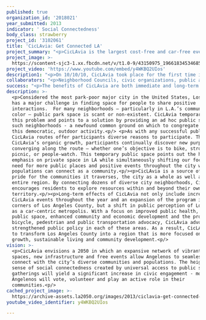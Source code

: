 ```yaml
---
published: true
organization_id: '2018021'
year_submitted: 2013
indicator: ' Social Connectedness'
body_class: strawberry
project_id: '3102061'
title: 'CicLAvia: Get Connected LA'
project_summary: "<p>CicLAvia is the largest cost-free and car-free event in the United States and is nothing short of a revolutionary approach to helping Angelenos get connected to LA and to one another.  During CicLAvia, the streets are “owned” by the pedestrians and cyclists who make creative use of this temporary outdoor space in ways that promote active transportation, the arts, improve public health and protect the environment.  CicLAvia enables people who are perfect strangers, of all ethnicities, from diverse geographic points, with disparate income and educational levels, to come together and communicate with each other across every social border and boundary.<p/>  \r\n\r\n\r\n\r\n<p>Since October 2010 there have been five CicLAvia events that have cumulatively opened up to 50 miles of streets in the heart of downtown Los Angeles and connected approximately 600,000 people.  On Sunday April 21, 2013, CicLAvia – To The Sea will connect historic downtown LA with Venice Beach, mostly along Venice Boulevard.  This herculean feat transforms 15 miles of car-centric asphalt into a temporary shared public activity space.  It inspires real social connectedness amongst more than 150,000 participants through meaningful encounters with their fellow Angelenos.<p/>\r\n\r\n\r\n\r\n<p>Inspired by Ciclovía, the original weekly street closure event in Bogotá, Colombia, CicLAvia aspires to become a monthly event and an integral part of a transit rich, culturally engaged, and economically thriving future LA.<p/>\r\n\r\n\r\n\r\n<p>While it is often referred to as “the bike event,” CicLAvia’s mission and accomplishments reach far beyond the goal of increasing bicycle ridership in Los Angeles for a few hours on a given Sunday. By temporarily increasing public space and recreational opportunities for participants, CicLAvia highlights the necessity for a built environment that can permanently provide such amenities. The ease with which participants traverse the streets during CicLAvia underscores the possibility of a more pedestrian and bike friendly Southern California – a multi-nodal region whose diverse and often isolated communities and populations desperately need the strengthened connections that CicLAvia brings. CicLAvia participants are often transformed into advocates for the development of such a sustainable region - growing aware of the possibilities for a healthier and more connected lifestyle as they easily move from one neighborhood to the next along the route.<p/>"
project_image: >-
  https://scontent-sjc3-1.xx.fbcdn.net/v/t1.0-9/43150975_1966183453468553_4826621845664956416_n.jpg?_nc_cat=110&oh=341053c1440453c14416c500fb7a3eb4&oe=5C5A5D4E
project_video: 'https://www.youtube.com/embed/y4WKBQ2UIos'
description1: "<p>On 10/10/10, CicLAvia took place for the first time in Los Angeles and was enjoyed by an astounding number of participants: an estimated 100,000. From 10:00am to 3:00pm, 7.5 miles of roadways were temporarily closed to car traffic and open for recreational purposes. From Boyle Heights to Downtown, MacArthur Park to East Hollywood, families, pedestrians, cyclists, joggers, skateboarders, and rollerbladers rediscovered the roadways and neighborhoods that too often go unnoticed in a car.<p/>\r\n\r\n \r\n<p>Since the pilot event, CicLAvia has taken place four additional times - each with successively larger audiences and continued widespread community and political support. Approximately 100,000 to 150,000 participants enjoy each CicLAvia event – and hundreds of thousands more learn about it through an impressive marketing/pr and social media campaign.<p/>\r\n\r\n \r\n<p>On October 9, 2011, the route expanded from 7.5 miles to 10 miles – traveling north to El Pueblo de Los Angeles and south to the African American Firefighter’s Museum. The most recent CicLAvia event took place on October 7, 2012 and extended the route to Chinatown and Exposition Park marking the fifth incarnation in less than two years – an impressive feat in the nation’s “car capital”.<p/>"
collaborators: "<p>Neighborhood Councils, civic organizations, public and private schools, small and large businesses, hospitals, universities, nonprofit agencies, families, groups of friends, artists and individuals are all partners with CicLAvia in creating the “shared experience” unique to each event.<p/>\r\n\r\n\r\n<p>Multiple departments in the Los Angeles City Mayor’s office, members of LA City Council, DOT, LAPD, LAFD, and the Bureau of Street Services provide direct and critical services to produce each event. Currently METRO is providing strategic funding and the Los Angeles County Bicycle Coalition organizes over 400 volunteers for each CicLAvia.<p/>"
success: "<p>The benefits of CicLAvia are both immediate and long-term.  While the program’s success is dependent on the number of individuals that take part in each event, it is also measured by the growing list of strategic partnerships that help to ensure the program’s long-term sustainability and geographic reach. Ultimately, CicLAvia has the potential to be a series of rotating routes throughout the whole of Los Angeles County – a program that is flawlessly integrated into the complex web of city and county governments. We envision a CicLAvia taking place on a monthly basis with each route associated with a different set of neighborhoods and their own time of the year (e.g. June is CicLAvia - Iconic Wilshire Boulevard, October is host to the \"traditional\" CicLAvia - Heart of LA route, etc.) True success will come when we accomplish this impressive feat.<p/>\r\n\r\n \r\n<p>A less tangible measure of success is the shift in public perception towards Los Angeles as a walkable, bikeable and transit-oriented region. With this shift in perception comes the realization that Los Angeles can be a more seamlessly interconnected place – a more sustainable and livable region. The increasing demand for CicLAvia events across the county, in addition to the huge crowds that have taken part in the first five CicLAvias, is representative of this shift already in motion. Just as exciting, however, is the growing political support from across the County which is already translating into improved public policies on the topics of public health, public space, economic and community development, and pedestrian, bicycle and public transit infrastructure.<p/>\r\n\r\n\r\n<p>One impressive indication of CicLAvia’s continued success is that the Los Angeles Police Department has reported no major incidents or arrests. Participants are not only enjoying their city in a new way, but they are doing it with consideration and responsibility.<p/>"
description: >-
  <p>Considered the most park-poor major city in the United States, Los Angeles
  has a major challenge in finding space for people to share positive
  interactions.  For many neighborhoods – particularly in L.A.’s communities of
  color – public park space is scant or non-existent. CicLAvia temporarily eases
  this problem and points to a solution by providing an ad hoc public space for
  such neighborhoods - a newfound common ground on which to congregate and enjoy
  this democratic, outdoor activity.<p/> <p>As with any successful public space,
  CicLAvia routes offer participants diverse reasons to participate. Through
  CicLAvia’s organic growth, participants continually discover new purposes for
  converging along the route – whether one’s objective is to bike, stroll,
  picnic, or people-watch. This temporary public space points out the historic
  emphasis on private space in LA while simultaneously shifting our focus to the
  need for more public places and positive events throughout the city where all
  populations can connect as a community.<p/><p>CicLAvia is a source of civic
  pride for the communities it traverses, the city as a whole as well as the
  entire region. By connecting dozens of diverse city neighborhoods, CicLAvia
  encourages residents to explore resources within and beyond their own insular
  territory.<p/><p>Long-term effects of CicLAvia not only include increased
  CicLAvia events throughout the year and an expansion of the program into all
  corners of Los Angeles County, but a shift in public perception of Los Angeles
  as a car-centric metropolis. With a focus on improved public health, increased
  public space, enhanced community and economic development and the promotion of
  bicycle, pedestrian and public transportation advocacy, CicLAvia advocates for
  strengthened public policy in each of these areas. As a result, CicLAvia helps
  to transform Los Angeles County into a region that is more focused on smart
  growth, sustainable living and community development.<p/>
vision: >-
  <p>CicLAvia envisions a 2050 in which an expansive network of vibrant public
  spaces, new infrastructure and free events allow Angelenos to seamlessly
  connect with the city’s diverse communities and populations. The heightened
  sense of social connectedness created by universal access to public spaces and
  gatherings will yield a significant increase in civic engagement - more
  Angelenos will vote, volunteer and play an active role in their
  communities.<p/>
cached_project_image: >-
  https://archive-assets.la2050.org/images/2013/ciclavia-get-connected-la/scontent-sjc3-1.xx.fbcdn.net/v/t1.0-9/43150975_1966183453468553_4826621845664956416_n.jpg
youtube_video_identifier: y4WKBQ2UIos

---
```

